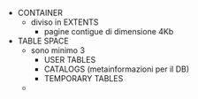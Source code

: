 - CONTAINER
	- diviso in EXTENTS
		- pagine contigue di dimensione 4Kb
- TABLE SPACE
	- sono minimo 3
		- USER TABLES
		- CATALOGS (metainformazioni per il DB)
		- TEMPORARY TABLES
	-